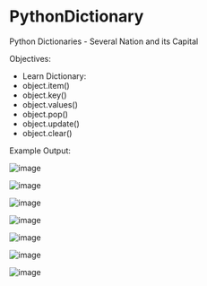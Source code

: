 # PythonDictionary
Python Dictionaries - Several Nation and its Capital

Objectives:
- Learn Dictionary:
- object.item()
- object.key()
- object.values()
- object.pop()
- object.update()
- object.clear()
          
 
 Example Output:
 
 ![image](https://user-images.githubusercontent.com/97081479/177467291-4b479d57-65e4-4cd3-a58b-218bd42256dc.png)

![image](https://user-images.githubusercontent.com/97081479/177467507-efdc57e3-e183-4abf-9118-d98557f38569.png)

![image](https://user-images.githubusercontent.com/97081479/177467563-0117bae9-7602-4753-b803-9304bc1ed717.png)

![image](https://user-images.githubusercontent.com/97081479/177467611-43ca8180-1b61-4b37-8a6e-66a70617f6bd.png)

![image](https://user-images.githubusercontent.com/97081479/177467654-238bad48-d9a3-40a0-891b-82d544e19b72.png)

![image](https://user-images.githubusercontent.com/97081479/177467701-e58a06ea-fd25-4bd6-9b9a-d4e1a2a9be1c.png)

![image](https://user-images.githubusercontent.com/97081479/177467741-98dba31f-4b18-40f4-89e8-734fdbda67f7.png)


 
                   
